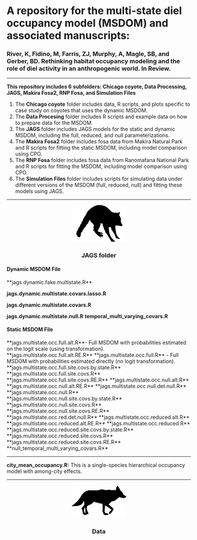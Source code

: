 
# **A repository for the multi-state diel occupancy model (MSDOM) and associated manuscripts:** 

### River, K, Fidino, M, Farris, ZJ, Murphy, A, Magle, SB, and Gerber, BD. Rethinking habitat occupancy modeling and the role of diel activity in an anthropogenic world. In Review.
---


**This repository includes 6 subfolders: Chicago coyote, Data Processing, JAGS, Makira Fosa2, RNP Fosa, and Simulation Files**
1) The **Chicago coyote** folder includes data, R scripts, and plots specific to case study on coyotes that uses the dynamic MSDOM.
2) The **Data Procesing** folder includes R scripts and example data on how to prepare data for the MSDOM.
3) The **JAGS** folder includes JAGS models for the static and dynamic MSDOM, including the full, reduced, and null parameterizations.
4) The **Makira Fosa2** folder includes fosa data from Makira Natural Park and R scripts for fitting the static MSDOM, including model comparison using CPO.
5) The **RNP Fosa** folder includes fosa data from Ranomafana National Park and R scripts for fitting the MSDOM, including model comparison using CPO.
6) The **Simulation Files** folder includes scripts for simulating data under different versions of the MSDOM (full, reduced, null) and fitting these models using JAGS.

---

<div align="center"><img width="150" height="auto" src="raccoon.jpg" alt="A silhouette of a raccoon." /></div>

<div align="center"> <h3>JAGS folder</h3> </div>
<div align="left"> <h4>Dynamic MSDOM File</h4> </div>
**jags.dynamic.fake.multistate.R**

**jags.dynamic.multistate.covars.lasso.R**

**jags.dynamic.multistate.covars.R**

**jags.dynamic.multistate.null.R**
**temporal_multi_varying_covars.R**
<div align="left"> <h4>Static MSDOM File</h4> </div>
**jags.multistate.occ.full.alt.R**- Full MSDOM with probabilities estimated on the logit scale (using transformation).
**jags.multistate.occ.full.alt.RE.R**
**jags.multistate.occ.full.R** - Full MSDOM with probabilities estimated directly (no logit transformation).
**jags.multistate.occ.full.site.covs.by.state.R**
**jags.multistate.occ.full.site.covs.R**  
**jags.multistate.occ.full.site.covs.RE.R**         
**jags.multistate.occ.null.alt.R**              
**jags.multistate.occ.null.alt.RE.R**             
**jags.multistate.occ.null.det.null.R**
**jags.multistate.occ.null.R**
**jags.multistate.occ.null.site.covs.by.state.R**
**jags.multistate.occ.null.site.covs.R**
**jags.multistate.occ.null.site.covs.RE.R**
**jags.multistate.occ.red.det.null.R**
**jags.multistate.occ.reduced.alt.R**
**jags.multistate.occ.reduced.alt.RE.R**
**jags.multistate.occ.reduced.R**
**jags.multistate.occ.reduced.site.covs.by.state.R**
**jags.multistate.occ.reduced.site.covs.R**     
**jags.multistate.occ.reduced.site.covs.RE.R**
**null_temporal_multi_varying_covars.R**


---


**city_mean_occupancy.R:** This is a single-species hierarchical occupancy model with among-city effects.

---

<div align="center"><img width="150" height="auto" src="coyote.jpg" alt="A silhouette of a coyote." /></div>

<div align="center"> <h3>Data</h3> </div>

